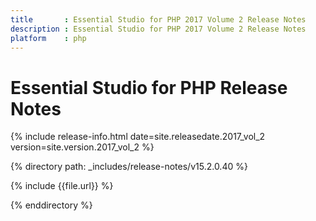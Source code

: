 ```yaml
---
title		: Essential Studio for PHP 2017 Volume 2 Release Notes
description	: Essential Studio for PHP 2017 Volume 2 Release Notes
platform	: php
---
```


# Essential Studio for PHP Release Notes

{% include release-info.html date=site.releasedate.2017_vol_2 version=site.version.2017_vol_2 %} 

{% directory path: _includes/release-notes/v15.2.0.40 %}

{% include {{file.url}} %}

{% enddirectory %}